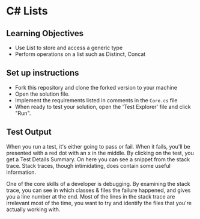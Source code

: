 # C# Lists

## Learning Objectives
- Use List to store and access a generic type
- Perform operations on a list such as Distinct, Concat

## Set up instructions
- Fork this repository and clone the forked version to your machine
- Open the solution file.
- Implement the requirements listed in comments in the `Core.cs` file
- When ready to test your solution, open the 'Test Explorer' file and click "Run". 

## Test Output

When you run a test, it's either going to pass or fail. When it fails, you'll be presented with a red dot with an x in the middle.  By clicking on the test, you get a Test Details Summary.  On here you can see a snippet from the stack trace.  Stack traces, though intimidating, does contain some useful information.

One of the core skills of a developer is debugging. By examining the stack trace, you can see in which classes & files the failure happened, and gives you a line number at the end. Most of the lines in the stack trace are irrelevant most of the time, you want to try and identify the files that you're actually working with.
